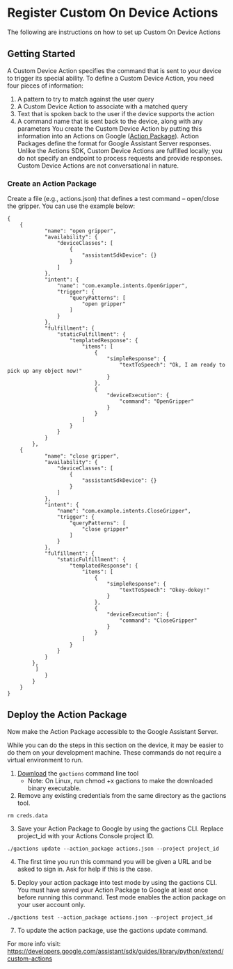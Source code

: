 # Register Custom On Device Actions

The following are instructions on how to set up Custom On Device Actions

## Getting Started

A Custom Device Action specifies the command that is sent to your device to trigger its special ability.
To define a Custom Device Action, you need four pieces of information:
1. A pattern to try to match against the user query
2. A Custom Device Action to associate with a matched query
3. Text that is spoken back to the user if the device supports the action
4. A command name that is sent back to the device, along with any parameters
You create the Custom Device Action by putting this information into an Actions on Google ([Action Package](https://developers.google.com/actions/reference/rest/Shared.Types/ActionPackage)). Action Packages define the format for Google Assistant Server responses. Unlike the Actions SDK, Custom Device Actions are fulfilled locally; you do not specify an endpoint to process requests and provide responses. Custom Device Actions are not conversational in nature.

### Create an Action Package

Create a file (e.g., actions.json) that defines a test command – open/close the gripper. You can use the example below:
```
{	
	{
            "name": "open gripper",
            "availability": {
                "deviceClasses": [
                    {
                        "assistantSdkDevice": {}
                    }
                ]
            },
            "intent": {
                "name": "com.example.intents.OpenGripper",
                "trigger": {
                    "queryPatterns": [
                        "open gripper"
                    ]
                }
            },
            "fulfillment": {
                "staticFulfillment": {
                    "templatedResponse": {
                        "items": [
                            {
                                "simpleResponse": {
                                    "textToSpeech": "Ok, I am ready to pick up any object now!"
                                }
                            },
                            {
                                "deviceExecution": {
                                    "command": "OpenGripper"
                                }
                            }
                        ]
                    }
                }
            }
        },
	{
            "name": "close gripper",
            "availability": {
                "deviceClasses": [
                    {
                        "assistantSdkDevice": {}
                    }
                ]
            },
            "intent": {
                "name": "com.example.intents.CloseGripper",
                "trigger": {
                    "queryPatterns": [
                        "close gripper"
                    ]
                }
            },
            "fulfillment": {
                "staticFulfillment": {
                    "templatedResponse": {
                        "items": [
                            {
                                "simpleResponse": {
                                    "textToSpeech": "Okey-dokey!"
                                }
                            },
                            {
                                "deviceExecution": {
                                    "command": "CloseGripper"
                                }
                            }
                        ]
                    }
                }
            }
        },
         ]
            }
        }
    }
}
```
## Deploy the Action Package
Now make the Action Package accessible to the Google Assistant Server.

While you can do the steps in this section on the device, it may be easier to do them on your development machine. These commands do not require a virtual environment to run.

1. [Download](https://developers.google.com/actions/tools/gactions-cli) the ```gactions``` command line tool
	* Note: On Linux, run chmod +x gactions to make the downloaded binary executable.
2. Remove any existing credentials from the same directory as the gactions tool.
```
rm creds.data
```
3. Save your Action Package to Google by using the gactions CLI. Replace project_id with your Actions Console project ID.
```
./gactions update --action_package actions.json --project project_id
```
4. The first time you run this command you will be given a URL and be asked to sign in. Ask for help if this is the case.

5. Deploy your action package into test mode by using the gactions CLI. You must have saved your Action Package to Google at least once before running this command. Test mode enables the action package on your user account only.
```
./gactions test --action_package actions.json --project project_id
```
7. To update the action package, use the gactions update command.

For more info visit:
https://developers.google.com/assistant/sdk/guides/library/python/extend/custom-actions
